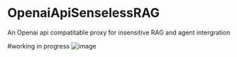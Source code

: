 # OpenaiApiSenselessRAG
An Openai api compatitable proxy for insensitive RAG and agent intergration

#working in progress
![image](https://github.com/user-attachments/assets/6863b905-f1a7-4b28-9ec1-87ac2a0c4388)

